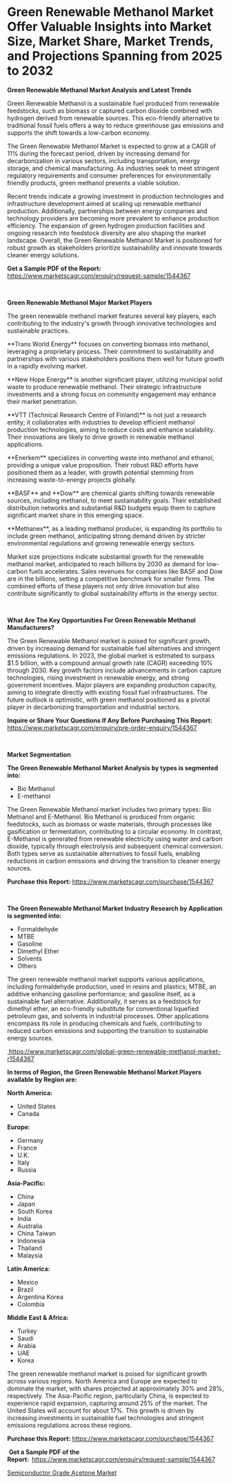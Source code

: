 <p><h1>Green Renewable Methanol Market Offer Valuable Insights into Market Size, Market Share, Market Trends, and Projections Spanning from 2025 to 2032</h1></p><p><strong>Green Renewable Methanol Market Analysis and Latest Trends</strong></p>
<p><p>Green Renewable Methanol is a sustainable fuel produced from renewable feedstocks, such as biomass or captured carbon dioxide combined with hydrogen derived from renewable sources. This eco-friendly alternative to traditional fossil fuels offers a way to reduce greenhouse gas emissions and supports the shift towards a low-carbon economy. </p><p>The Green Renewable Methanol Market is expected to grow at a CAGR of 11% during the forecast period, driven by increasing demand for decarbonization in various sectors, including transportation, energy storage, and chemical manufacturing. As industries seek to meet stringent regulatory requirements and consumer preferences for environmentally friendly products, green methanol presents a viable solution. </p><p>Recent trends indicate a growing investment in production technologies and infrastructure development aimed at scaling up renewable methanol production. Additionally, partnerships between energy companies and technology providers are becoming more prevalent to enhance production efficiency. The expansion of green hydrogen production facilities and ongoing research into feedstock diversity are also shaping the market landscape. Overall, the Green Renewable Methanol Market is positioned for robust growth as stakeholders prioritize sustainability and innovate towards cleaner energy solutions.</p></p>
<p><strong>Get a Sample PDF of the Report:&nbsp;</strong> <a href="https://www.marketscagr.com/enquiry/request-sample/1544367?utm_campaign=2138&utm_medium=2&utm_source=Github&utm_content=ia&utm_term=01022025&utm_id=green-renewable-methanol">https://www.marketscagr.com/enquiry/request-sample/1544367</a></p>
<p>&nbsp;</p>
<p><strong>Green Renewable Methanol Major Market Players</strong></p>
<p><p>The green renewable methanol market features several key players, each contributing to the industry's growth through innovative technologies and sustainable practices. </p><p>**Trans World Energy** focuses on converting biomass into methanol, leveraging a proprietary process. Their commitment to sustainability and partnerships with various stakeholders positions them well for future growth in a rapidly evolving market.</p><p>**New Hope Energy** is another significant player, utilizing municipal solid waste to produce renewable methanol. Their strategic infrastructure investments and a strong focus on community engagement may enhance their market penetration.</p><p>**VTT (Technical Research Centre of Finland)** is not just a research entity; it collaborates with industries to develop efficient methanol production technologies, aiming to reduce costs and enhance scalability. Their innovations are likely to drive growth in renewable methanol applications.</p><p>**Enerkem** specializes in converting waste into methanol and ethanol, providing a unique value proposition. Their robust R&D efforts have positioned them as a leader, with growth potential stemming from increasing waste-to-energy projects globally.</p><p>**BASF** and **Dow** are chemical giants shifting towards renewable sources, including methanol, to meet sustainability goals. Their established distribution networks and substantial R&D budgets equip them to capture significant market share in this emerging space.</p><p>**Methanex**, as a leading methanol producer, is expanding its portfolio to include green methanol, anticipating strong demand driven by stricter environmental regulations and growing renewable energy sectors.</p><p>Market size projections indicate substantial growth for the renewable methanol market, anticipated to reach billions by 2030 as demand for low-carbon fuels accelerates. Sales revenues for companies like BASF and Dow are in the billions, setting a competitive benchmark for smaller firms. The combined efforts of these players not only drive innovation but also contribute significantly to global sustainability efforts in the energy sector.</p></p>
<p>&nbsp;</p>
<p><strong>What Are The Key Opportunities For Green Renewable Methanol Manufacturers?</strong></p>
<p><p>The Green Renewable Methanol market is poised for significant growth, driven by increasing demand for sustainable fuel alternatives and stringent emissions regulations. In 2023, the global market is estimated to surpass $1.5 billion, with a compound annual growth rate (CAGR) exceeding 10% through 2030. Key growth factors include advancements in carbon capture technologies, rising investment in renewable energy, and strong government incentives. Major players are expanding production capacity, aiming to integrate directly with existing fossil fuel infrastructures. The future outlook is optimistic, with green methanol positioned as a pivotal player in decarbonizing transportation and industrial sectors.</p></p>
<p><strong>Inquire or Share Your Questions If Any Before Purchasing This Report:</strong> <a href="https://www.marketscagr.com/enquiry/pre-order-enquiry/1544367?utm_campaign=2138&utm_medium=2&utm_source=Github&utm_content=ia&utm_term=01022025&utm_id=green-renewable-methanol">https://www.marketscagr.com/enquiry/pre-order-enquiry/1544367</a></p>
<p>&nbsp;</p>
<p><strong>Market Segmentation</strong></p>
<p><strong>The Green Renewable Methanol Market Analysis by types is segmented into:</strong></p>
<p><ul><li>Bio Methanol</li><li>E-methanol</li></ul></p>
<p><p>The Green Renewable Methanol market includes two primary types: Bio Methanol and E-Methanol. Bio Methanol is produced from organic feedstocks, such as biomass or waste materials, through processes like gasification or fermentation, contributing to a circular economy. In contrast, E-Methanol is generated from renewable electricity using water and carbon dioxide, typically through electrolysis and subsequent chemical conversion. Both types serve as sustainable alternatives to fossil fuels, enabling reductions in carbon emissions and driving the transition to cleaner energy sources.</p></p>
<p><strong>Purchase this Report:&nbsp;</strong><a href="https://www.marketscagr.com/purchase/1544367?utm_campaign=2138&utm_medium=2&utm_source=Github&utm_content=ia&utm_term=01022025&utm_id=green-renewable-methanol">https://www.marketscagr.com/purchase/1544367</a></p>
<p>&nbsp;</p>
<p><strong>The Green Renewable Methanol Market Industry Research by Application is segmented into:</strong></p>
<p><ul><li>Formaldehyde</li><li>MTBE</li><li>Gasoline</li><li>Dimethyl Ether</li><li>Solvents</li><li>Others</li></ul></p>
<p><p>The green renewable methanol market supports various applications, including formaldehyde production, used in resins and plastics; MTBE, an additive enhancing gasoline performance; and gasoline itself, as a sustainable fuel alternative. Additionally, it serves as a feedstock for dimethyl ether, an eco-friendly substitute for conventional liquefied petroleum gas, and solvents in industrial processes. Other applications encompass its role in producing chemicals and fuels, contributing to reduced carbon emissions and supporting the transition to sustainable energy sources.</p></p>
<p><a href="https://www.marketscagr.com/global-green-renewable-methanol-market-r1544367?utm_campaign=2138&utm_medium=2&utm_source=Github&utm_content=ia&utm_term=01022025&utm_id=green-renewable-methanol">&nbsp;https://www.marketscagr.com/global-green-renewable-methanol-market-r1544367</a></p>
<p><strong>In terms of Region, the Green Renewable Methanol Market Players available by Region are:</strong></p>
<p>
    <p> <strong> North America: </strong>
        <ul>
            <li>United States</li>
            <li>Canada</li>
        </ul>
        </p> 
    <p> <strong> Europe: </strong>
        <ul>
            <li>Germany</li>
            <li>France</li>
            <li>U.K.</li>
            <li>Italy</li>
            <li>Russia</li>
        </ul>
        </p> 
    <p> <strong> Asia-Pacific: </strong>
        <ul>
            <li>China</li>
            <li>Japan</li>
            <li>South Korea</li>
            <li>India</li>
            <li>Australia</li>
            <li>China Taiwan</li>
            <li>Indonesia</li>
            <li>Thailand</li>
            <li>Malaysia</li>
        </ul>
        </p> 
    <p> <strong> Latin America: </strong>
        <ul>
            <li>Mexico</li>
            <li>Brazil</li>
            <li>Argentina Korea</li>
            <li>Colombia</li>
        </ul>
        </p> 
    <p> <strong> Middle East & Africa: </strong>
        <ul>
            <li>Turkey</li>
            <li>Saudi</li>
            <li>Arabia</li>
            <li>UAE</li>
            <li>Korea</li>
        </ul>
    </p>
    </p>
<p><p>The green renewable methanol market is poised for significant growth across various regions. North America and Europe are expected to dominate the market, with shares projected at approximately 30% and 28%, respectively. The Asia-Pacific region, particularly China, is expected to experience rapid expansion, capturing around 25% of the market. The United States will account for about 17%. This growth is driven by increasing investments in sustainable fuel technologies and stringent emissions regulations across these regions.</p></p>
<p><strong>Purchase this Report: </strong><a href="https://www.marketscagr.com/purchase/1544367?utm_campaign=2138&utm_medium=2&utm_source=Github&utm_content=ia&utm_term=01022025&utm_id=green-renewable-methanol">https://www.marketscagr.com/purchase/1544367</a></p>
<p>&nbsp;<strong>Get a Sample PDF of the Report:&nbsp;&nbsp;</strong><a href="https://www.marketscagr.com/enquiry/request-sample/1544367?utm_campaign=2138&utm_medium=2&utm_source=Github&utm_content=ia&utm_term=01022025&utm_id=green-renewable-methanol">https://www.marketscagr.com/enquiry/request-sample/1544367</a></p>
<p><strong></strong></p>
<p><p><a href="https://github.com/joannesouthgate/Market-Research-Report-List-5/blob/main/semiconductor-grade-acetone-market.md?utm_campaign=2138&utm_medium=2&utm_source=Github&utm_content=ia&utm_term=01022025&utm_id=green-renewable-methanol">Semiconductor Grade Acetone Market</a></p></p>